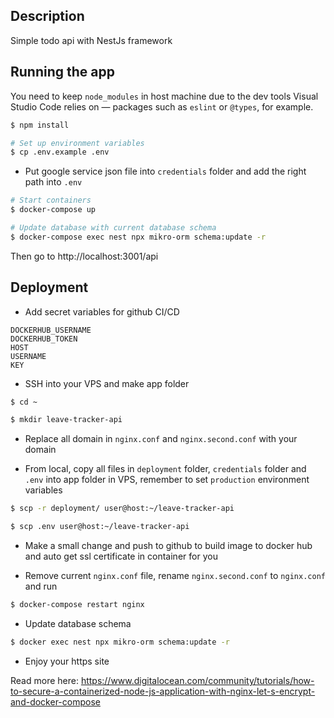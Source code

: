 ## Description

Simple todo api with NestJs framework

## Running the app

You need to keep `node_modules` in host machine due to the dev tools Visual Studio Code relies on — packages such as `eslint` or `@types`, for example.

```bash
$ npm install
```

```bash
# Set up environment variables
$ cp .env.example .env
```

- Put google service json file into `credentials` folder and add the right path into `.env`

```bash
# Start containers
$ docker-compose up
```

```bash
# Update database with current database schema
$ docker-compose exec nest npx mikro-orm schema:update -r
```

Then go to http://localhost:3001/api

## Deployment

- Add secret variables for github CI/CD

```
DOCKERHUB_USERNAME
DOCKERHUB_TOKEN
HOST
USERNAME
KEY
```

- SSH into your VPS and make app folder

```bash
$ cd ~

$ mkdir leave-tracker-api
```

- Replace all domain in `nginx.conf` and `nginx.second.conf` with your domain

- From local, copy all files in `deployment` folder, `credentials` folder and `.env` into app folder in VPS, remember to set `production` environment variables

```bash
$ scp -r deployment/ user@host:~/leave-tracker-api

$ scp .env user@host:~/leave-tracker-api
```

- Make a small change and push to github to build image to docker hub and auto get ssl certificate in container for you

- Remove current `nginx.conf` file, rename `nginx.second.conf` to `nginx.conf` and run

```bash
$ docker-compose restart nginx
```

- Update database schema

```bash
$ docker exec nest npx mikro-orm schema:update -r
```

- Enjoy your https site

Read more here: https://www.digitalocean.com/community/tutorials/how-to-secure-a-containerized-node-js-application-with-nginx-let-s-encrypt-and-docker-compose
